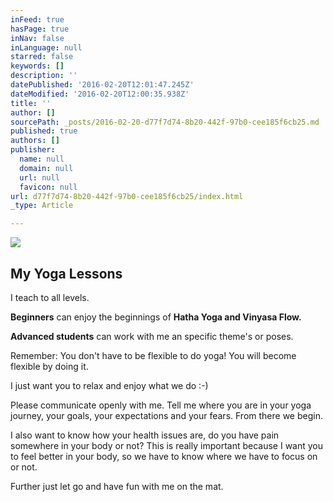 ```yaml
---
inFeed: true
hasPage: true
inNav: false
inLanguage: null
starred: false
keywords: []
description: ''
datePublished: '2016-02-20T12:01:47.245Z'
dateModified: '2016-02-20T12:00:35.938Z'
title: ''
author: []
sourcePath: _posts/2016-02-20-d77f7d74-8b20-442f-97b0-cee185f6cb25.md
published: true
authors: []
publisher:
  name: null
  domain: null
  url: null
  favicon: null
url: d77f7d74-8b20-442f-97b0-cee185f6cb25/index.html
_type: Article

---
```

![](https://s3-us-west-2.amazonaws.com/the-grid-img/p/e5a83fea088f5d215628e525d76e9a62b371ac54.jpg)

## My Yoga Lessons

I teach to all levels.

**Beginners** can enjoy the beginnings of **Hatha Yoga and Vinyasa Flow.**

**Advanced students** can work with me an specific theme's or poses.

Remember: You don't have to be flexible to do yoga! You will become flexible by doing it.

I just want you to relax and enjoy what we do :-)

Please communicate openly with me. Tell me where you are in your yoga
journey, your goals, your expectations and your fears. From there we 
begin.

I also want to know how your health issues are, do you have pain 
somewhere in your body or not? This is really important because I want 
you to feel better in your body, so we have to know where we have to 
focus on or not.

Further just let go and have fun with me on the mat.